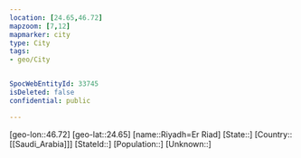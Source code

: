 ```yaml
---
location: [24.65,46.72]
mapzoom: [7,12] 
mapmarker: city 
type: City
tags:
- geo/City


SpocWebEntityId: 33745
isDeleted: false
confidential: public

---
```

[geo-lon::46.72]
[geo-lat::24.65]
[name::Riyadh=Er Riad]
[State::]
[Country::[[Saudi_Arabia]]]
[StateId::]
[Population::]
[Unknown::]

